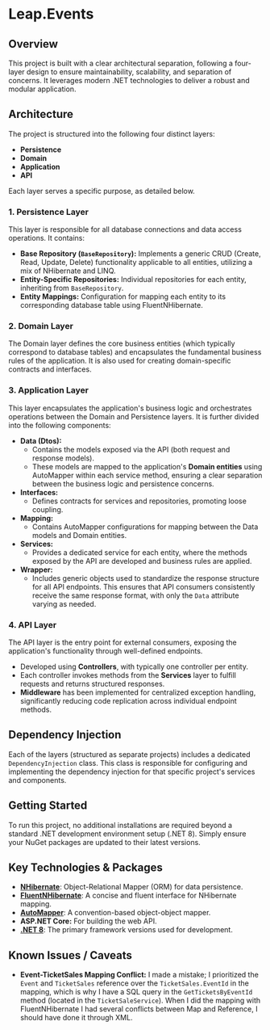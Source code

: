 ﻿# Leap.Events

## Overview

This project is built with a clear architectural separation, following a four-layer design to ensure maintainability, scalability, and separation of concerns. It leverages modern .NET technologies to deliver a robust and modular application.

## Architecture

The project is structured into the following four distinct layers:

* **Persistence**
* **Domain**
* **Application**
* **API**

Each layer serves a specific purpose, as detailed below.

### 1. Persistence Layer

This layer is responsible for all database connections and data access operations. It contains:

* **Base Repository (`BaseRepository`):** Implements a generic CRUD (Create, Read, Update, Delete) functionality applicable to all entities, utilizing a mix of NHibernate and LINQ.
* **Entity-Specific Repositories:** Individual repositories for each entity, inheriting from `BaseRepository`.
* **Entity Mappings:** Configuration for mapping each entity to its corresponding database table using FluentNHibernate.

### 2. Domain Layer

The Domain layer defines the core business entities (which typically correspond to database tables) and encapsulates the fundamental business rules of the application. It is also used for creating domain-specific contracts and interfaces.

### 3. Application Layer

This layer encapsulates the application's business logic and orchestrates operations between the Domain and Persistence layers. It is further divided into the following components:

* **Data (Dtos):**
    * Contains the models exposed via the API (both request and response models).
    * These models are mapped to the application's **Domain entities** using AutoMapper within each service method, ensuring a clear separation between the business logic and persistence concerns.
* **Interfaces:**
    * Defines contracts for services and repositories, promoting loose coupling.
* **Mapping:**
    * Contains AutoMapper configurations for mapping between the Data models and Domain entities.
* **Services:**
    * Provides a dedicated service for each entity, where the methods exposed by the API are developed and business rules are applied.
* **Wrapper:**
    * Includes generic objects used to standardize the response structure for all API endpoints. This ensures that API consumers consistently receive the same response format, with only the `Data` attribute varying as needed.

### 4. API Layer

The API layer is the entry point for external consumers, exposing the application's functionality through well-defined endpoints.

* Developed using **Controllers**, with typically one controller per entity.
* Each controller invokes methods from the **Services** layer to fulfill requests and returns structured responses.
* **Middleware** has been implemented for centralized exception handling, significantly reducing code replication across individual endpoint methods.

## Dependency Injection

Each of the layers (structured as separate projects) includes a dedicated `DependencyInjection` class. This class is responsible for configuring and implementing the dependency injection for that specific project's services and components.

## Getting Started

To run this project, no additional installations are required beyond a standard .NET development environment setup (.NET 8). Simply ensure your NuGet packages are updated to their latest versions.

## Key Technologies & Packages

* [**NHibernate**](https://nhibernate.info/): Object-Relational Mapper (ORM) for data persistence.
* [**FluentNHibernate**](https://fluentnhibernate.org/): A concise and fluent interface for NHibernate mapping.
* [**AutoMapper**](https://automapper.org/): A convention-based object-object mapper.
* **ASP.NET Core:** For building the web API.
* **[.NET 8](https://dotnet.microsoft.com/download/dotnet/)**: The primary framework versions used for development.

## Known Issues / Caveats

* **Event-TicketSales Mapping Conflict:** I made a mistake; I prioritized the `Event` and `TicketSales` reference over the `TicketSales.EventId` in the mapping, which is why I have a SQL query in the `GetTicketsByEventId` method (located in the `TicketSaleService`). When I did the mapping with FluentNHibernate I had several conflicts between Map and Reference, I should have done it through XML.
